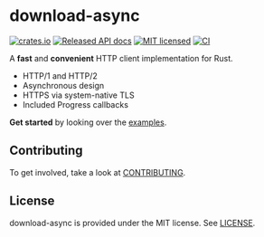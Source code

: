 # download-async

[![crates.io](https://meritbadge.herokuapp.com/download-async)](https://crates.io/crates/download-async)
[![Released API docs](https://docs.rs/download-async/badge.svg)](https://docs.rs/download-async)
[![MIT licensed](https://img.shields.io/badge/license-MIT-blue.svg)](./LICENSE)
[![CI](https://github.com/SonnyX/download-async/workflows/Rust/badge.svg)](https://github.com/SonnyX/download-async/actions?query=workflow%3ARust)

A **fast** and **convenient** HTTP client implementation for Rust.

- HTTP/1 and HTTP/2
- Asynchronous design
- HTTPS via system-native TLS
- Included Progress callbacks

**Get started** by looking over the [examples](examples/).

## Contributing

To get involved, take a look at [CONTRIBUTING](CONTRIBUTING.md).

## License

download-async is provided under the MIT license. See [LICENSE](LICENSE).
